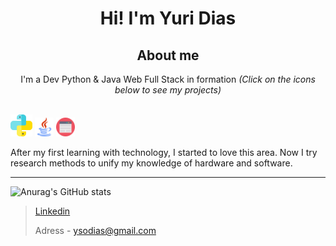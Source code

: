 <h1 align="center"> Hi! I'm Yuri Dias </h1>

<h2 align="center"> About me </h2>
<div style="display:inline" align="center">
  <p>I'm a Dev Python & Java Web Full Stack in formation <i>(Click on the icons below to see my projects)</i></p>
  <br>
  <a href="https://github.com/ySodias?tab=repositories&q=&type=&language=python"><img src="/assets/img/python.png" width=35px height=35px></a>
  <a href="https://github.com/ySodias?tab=repositories&q=&type=&language=java"><img src="/assets/img/java.png" width=30px height=30px></a>
  <a href="https://github.com/ySodias?tab=repositories&q=&type=&language=html&sort="><img src="/assets/img/designer-de-web.png" width=30px height=30px></a>
</div>
<br>
<p>After my first learning with technology, I started to love this area. Now I try research methods to unify my knowledge of hardware and software.</p>

<hr>

![Anurag's GitHub stats](https://github-readme-stats.vercel.app/api?username=ySodias&show_icons=true&theme=tokyonight)

> [Linkedin](https://www.linkedin.com/in/yuri-dias-soares/)
>
> Adress - ysodias@gmail.com

